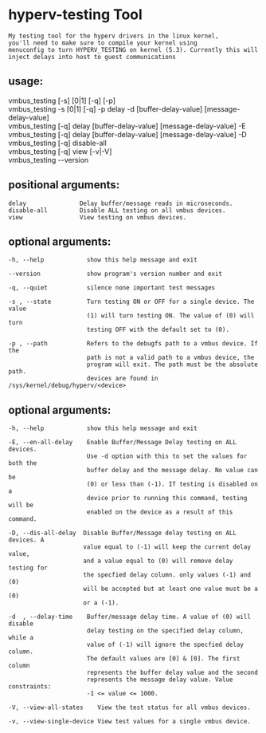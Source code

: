 # hyperv-testing Tool

    My testing tool for the hyperv drivers in the linux kernel,
    you'll need to make sure to compile your kernel using
    menuconfig to turn HYPERV_TESTING on kernel (5.3). Currently this will
    inject delays into host to guest communications


<h2> usage:  </h2>

vmbus_testing [-s] [0|1] [-q] [-p] <debugfs-path>  
vmbus_testing -s [0|1] [-q] -p <debugfs-path> delay -d [buffer-delay-value] [message-delay-value]  
vmbus_testing [-q] delay [buffer-delay-value] [message-delay-value] -E  
vmbus_testing [-q] delay [buffer-delay-value] [message-delay-value] -D  
vmbus_testing [-q] disable-all  
vmbus_testing [-q] view [-v|-V]  
vmbus_testing --version  
  
<h2> positional arguments: </h2>  
  
    delay               Delay buffer/message reads in microseconds.  
    disable-all         Disable ALL testing on all vmbus devices.  
    view                View testing on vmbus devices.  
  
<h2> optional arguments: </h2>  
  
    -h, --help            show this help message and exit
  
    --version             show program's version number and exit  
  
    -q, --quiet           silence none important test messages
  
    -s , --state          Turn testing ON or OFF for a single device. The value
                          (1) will turn testing ON. The value of (0) will turn
                          testing OFF with the default set to (0).
  
    -p , --path           Refers to the debugfs path to a vmbus device. If the
                          path is not a valid path to a vmbus device, the
                          program will exit. The path must be the absolute path.
                          devices are found in /sys/kernel/debug/hyperv/<device>

<h2> optional arguments: </h2> 
  
    -h, --help            show this help message and exit

    -E, --en-all-delay    Enable Buffer/Message Delay testing on ALL devices.
                          Use -d option with this to set the values for both the
                          buffer delay and the message delay. No value can be
                          (0) or less than (-1). If testing is disabled on a
                          device prior to running this command, testing will be
                          enabled on the device as a result of this command.
                        
    -D, --dis-all-delay  Disable Buffer/Message delay testing on ALL devices. A
                         value equal to (-1) will keep the current delay value,
                         and a value equal to (0) will remove delay testing for
                         the specfied delay column. only values (-1) and (0)
                         will be accepted but at least one value must be a (0)
                         or a (-1).

    -d  , --delay-time    Buffer/message delay time. A value of (0) will disable
                          delay testing on the specified delay column, while a
                          value of (-1) will ignore the specfied delay column.
                          The default values are [0] & [0]. The first column
                          represents the buffer delay value and the second
                          represents the message delay value. Value constraints:
                          -1 <= value <= 1000.

    -V, --view-all-states    View the test status for all vmbus devices.
  
    -v, --view-single-device View test values for a single vmbus device.
